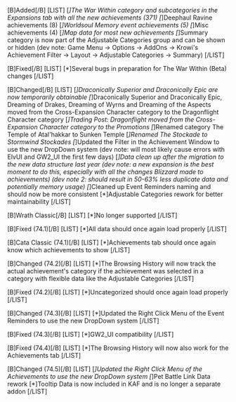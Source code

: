 [B]Added[/B]
[LIST]
[*]The War Within category and subcategories in the Expansions tab with all the new achievements (371)
[*]Deephaul Ravine achievements (8)
[*]Worldsoul Memory event achievements (5)
[*]Misc achievements (4)
[*]Map data for most new achievements
[*]Summary category is now part of the Adjustable Categories group and can be shown or hidden (dev note: Game Menu -> Options -> AddOns -> Krowi's Achievement Filter -> Layout -> Adjustable Categories -> Summary)
[/LIST]

[B]Fixed[/B]
[LIST]
[*]Several bugs in preparation for The War Within (Beta) changes
[/LIST]

[B]Changed[/B]
[LIST]
[*]Draconically Superior and Draconically Epic are now temporarily obtainable
[*]Draconically Superior and Draconically Epic, Dreaming of Drakes, Dreaming of Wyrns and Dreaming of the Aspects moved from the Cross-Expansion Character category to the Dragonflight Character category
[*]Trading Post: Dragonflight moved from the Cross-Expansion Character category to the Promotions
[*]Renamed category The Temple of Atal'hakkar to Sunken Temple
[*]Renamed The Stockade to Stormwind Stockades
[*]Updated the Filter in the Achievement Window to use the new DropDown system (dev note: will most likely cause errors with ElvUI and GW2_UI the first few days)
[*]Data clean up after the migration to the new data structure last year (dev note: a new expansion is the best moment to do this, especially with all the changes Blizzard made to achievements) (dev note 2: should result in 50-63% less duplicate data and potentially memory usage)
[*]Cleaned up Event Reminders naming and should now be more consistent
[*]Adjustable Categories rework for better maintainability
[/LIST]

[B]Wrath Classic[/B]
[LIST]
[*]No longer supported
[/LIST]

[B]Fixed (74.1)[/B]
[LIST]
[*]All data should once again load properly
[/LIST]

[B]Cata Classic (74.1)[/B]
[LIST]
[*]Achievements tab should once again know which achievements to show
[/LIST]

[B]Changed (74.2)[/B]
[LIST]
[*]The Browsing History will now track the actual achievement's category if the achievement was selected in a category with flexible data like the Adjustable Categories
[/LIST]

[B]Fixed (74.2)[/B]
[LIST]
[*]Uncategorized should once again load properly
[/LIST]

[B]Changed (74.3)[/B]
[LIST]
[*]Updated the Right Click Menu of the Event Reminders to use the new DropDown system
[/LIST]

[B]Fixed (74.3)[/B]
[LIST]
[*]GW2_UI compatibility
[/LIST]

[B]Fixed (74.4)[/B]
[LIST]
[*]The Browsing History will now also work for the Achievements tab
[/LIST]

[B]Changed (74.5)[/B]
[LIST]
[*]Updated the Right Click Menu of the Achievements to use the new DropDown system
[*]Pet Battle Link Data rework
[*]Tooltip Data is now included in KAF and is no longer a separate addon
[/LIST]
